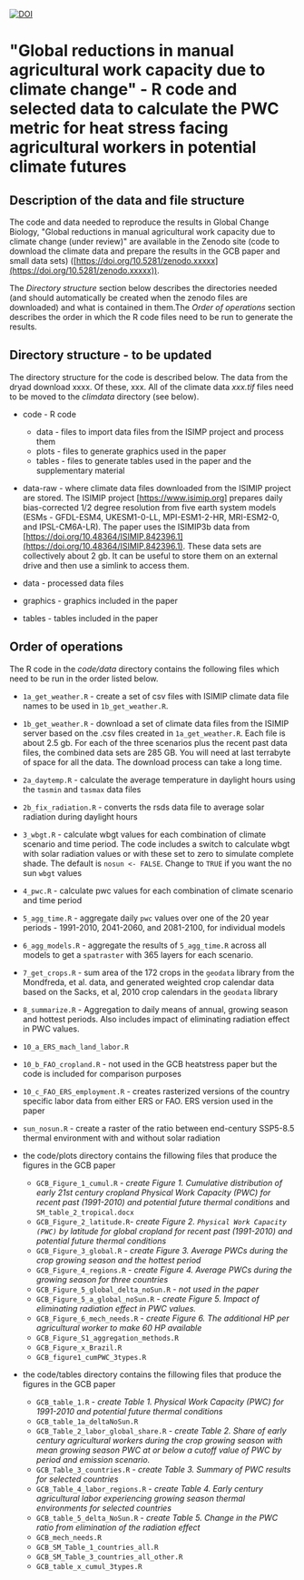 [![DOI](https://zenodo.org/badge/xxxx.svg)](https://zenodo.org/badge/latestdoi/xxxxx)

# "Global reductions in manual agricultural work capacity due to climate change" - R code and selected data to calculate the PWC metric for heat stress facing agricultural workers in potential climate futures

## Description of the data and file structure
The code and data needed to reproduce the results in Global Change Biology, "Global reductions in manual agricultural work capacity due to climate change (under review)" are available in the Zenodo site (code to download the climate data and prepare the results in the GCB paper and small data sets) ([https://doi.org/10.5281/zenodo.xxxxx](https://doi.org/10.5281/zenodo.xxxxx)).

The _Directory structure_ section below describes the directories needed (and should automatically be created when the zenodo files are downloaded) and what is contained in them.The _Order of operations_ section describes the order in which the R code files need to be run to generate the results.

## Directory structure - to be updated

The directory structure for the code is described below. The data from the dryad download xxxx. Of these, xxx. All of the climate data _xxx.tif_ files need to be moved to the _climdata_ directory (see below).

- code - R code
     - data - files to import data files from the ISIMP project and process them
     - plots - files to generate graphics used in the paper
     - tables - files to generate tables used in the paper and the supplementary material

- data-raw - where climate data files downloaded from the ISIMIP project are stored. The ISIMIP project [https://www.isimip.org] prepares daily bias-corrected 1/2 degree resolution from five earth system models (ESMs - GFDL-ESM4, UKESM1-0-LL, MPI-ESM1-2-HR, MRI-ESM2-0, and IPSL-CM6A-LR). The paper uses the ISIMIP3b data from 
[https://doi.org/10.48364/ISIMIP.842396.1](https://doi.org/10.48364/ISIMIP.842396.1). These data sets are collectively about 2 gb. It can be useful to store them on an external drive and then use a simlink to access them.

- data - processed data files
- graphics - graphics included in the paper
- tables - tables included in the paper

## Order of operations
The R code in the _code/data_ directory contains the following files which need to be run in the order listed below.
  
-   `1a_get_weather.R` - create a set of csv files with ISIMIP climate data file names to be used in `1b_get_weather.R`.
-   `1b_get_weather.R` - download a set of climate data files from the ISIMIP server based on the .csv files created in `1a_get_weather.R`. Each file is about 2.5 gb. For each of the three scenarios plus the recent past data files, the combined data sets are 285 GB. You will need at last terrabyte of space for all the data. The download process can take a long time. 
-   `2a_daytemp.R` - calculate the average temperature in daylight hours using the `tasmin` and `tasmax` data files
-   `2b_fix_radiation.R` - converts the rsds data file to average solar radiation during daylight hours
-   `3_wbgt.R` - calculate wbgt values for each combination of climate scenario and time period. The code includes a switch to calculate wbgt with solar radiation values or with these set to zero to simulate complete shade. The default is `nosun <- FALSE`. Change to `TRUE` if you want the no sun `wbgt` values
-   `4_pwc.R` - calculate pwc values for each combination of climate scenario and time period
-   `5_agg_time.R` - aggregate daily `pwc` values over one of the 20 year periods - 1991-2010, 2041-2060, and 2081-2100, for individual models
-   `6_agg_models.R` - aggregate the results of `5_agg_time.R` across all models to get a `spatraster` with 365 layers for each scenario.
-   `7_get_crops.R` - sum area of the 172 crops in the `geodata` library from the Mondfreda, et al. data, and generated weighted crop calendar data based on the Sacks, et al, 2010 crop calendars in the `geodata` library
-   `8_summarize.R` - Aggregation to daily means of annual, growing season and hottest periods. Also includes impact of eliminating radiation effect in PWC values. 
-   `10_a_ERS_mach_land_labor.R`
-   `10_b_FAO_cropland.R` - not used in the GCB heatstress paper but the code is included for comparison purposes
-   `10_c_FAO_ERS_employment.R` - creates rasterized versions of the country specific labor data from either ERS or FAO. ERS version used in the paper
-   `sun_nosun.R` - create a raster of the ratio between end-century SSP5-8.5 thermal environment with and without solar radiation

- the code/plots directory contains the fillowing files that produce the figures in the GCB paper
  - `GCB_Figure_1_cumul.R` - _create Figure 1. Cumulative distribution of early 21st century cropland Physical Work Capacity (PWC) for recent past (1991-2010) and potential future thermal conditions_ and `SM_table_2_tropical.docx`
  - `GCB_Figure_2_latitude.R`- _create Figure 2. `Physical Work Capacity (PWC)` by latitude for global cropland for recent past (1991-2010) and potential future thermal conditions_ 
  - `GCB_Figure_3_global.R` - _create Figure 3. Average PWCs during the crop growing season and the hottest period_
  - `GCB_Figure_4_regions.R` - _create Figure 4. Average PWCs during the growing season for three countries_
  - `GCB_Figure_5_global_delta_noSun.R` - _not used in the paper_
  - `GCB_Figure_5_a_global_noSun.R` - _create Figure 5. Impact of eliminating radiation effect in PWC values._
  - `GCB_Figure_6_mech_needs.R` - _create Figure 6. The additional HP per agricultural worker to make 60 HP available_
  - `GCB_Figure_S1_aggregation_methods.R`
  - `GCB_Figure_x_Brazil.R`
  - `GCB_figure1_cumPWC_3types.R`

- the code/tables directory contains the fillowing files that produce the figures in the GCB paper
  - `GCB_table_1.R` - _create Table 1. Physical Work Capacity (PWC) for 1991-2010 and potential future thermal conditions_
  - `GCB_table_1a_deltaNoSun.R`
  - `GCB_Table_2_labor_global_share.R` - _create Table 2. Share of early century agricultural workers during the crop growing season with mean growing season PWC at or below a cutoff value of PWC by period and emission scenario._
  - `GCB_Table_3_countries.R` - _create Table 3. Summary of PWC results for selected countries_ 
  - `GCB_Table_4_labor_regions.R` - _create Table 4. Early century agricultural labor experiencing growing season thermal environments for selected countries_ 
  - `GCB_table_5_delta_NoSun.R` - _create Table 5. Change in the PWC ratio from elimination of the radiation effect_
  - `GCB_mech_needs.R`
  - `GCB_SM_Table_1_countries_all.R`
  - `GCB_SM_Table_3_countries_all_other.R`
  - `GCB_table_x_cumul_3types.R`



